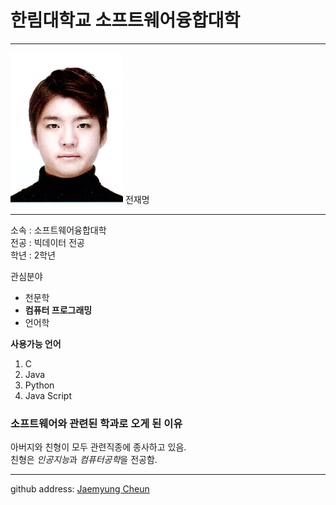 # 한림대학교 소프트웨어융합대학
--- 
<img src=전재명.jpg width=180 height=240>  
전재명

---

소속 : 소프트웨어융합대학  
전공 : 빅데이터 전공  
학년 : 2학년

관심분야  
* 천문학
* **컴퓨터 프로그래밍**
* 언어학

**사용가능 언어**
1. C
2. Java
3. Python
4. Java Script  

### 소프트웨어와 관련된 학과로 오게 된 이유
아버지와 친형이 모두 관련직종에 종사하고 있음.  
친형은 *인공지능*과 *컴퓨터공학*을 전공함.


---



github address: [Jaemyung Cheun](github)  

[github]:(https://github.com/Jaemyung-Cheun)
